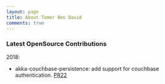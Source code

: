 ```yaml
---
layout: page
title: About Tomer Ben David
comments: true
---
```


### Latest OpenSource Contributions

2018:

- akka-couchbase-persistence: add support for couchbase authentication. [PR22](https://github.com/Product-Foundry/akka-persistence-couchbase/pull/22)